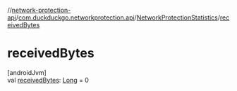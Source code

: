 //[network-protection-api](../../../index.md)/[com.duckduckgo.networkprotection.api](../index.md)/[NetworkProtectionStatistics](index.md)/[receivedBytes](received-bytes.md)

# receivedBytes

[androidJvm]\
val [receivedBytes](received-bytes.md): [Long](https://kotlinlang.org/api/latest/jvm/stdlib/kotlin/-long/index.html) = 0
